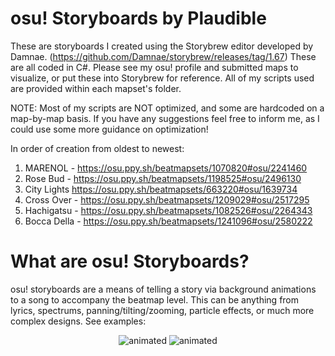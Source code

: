 # osu! Storyboards by Plaudible

These are storyboards I created using the Storybrew editor developed by Damnae. (https://github.com/Damnae/storybrew/releases/tag/1.67) These are all coded in C#. Please see my osu! profile and submitted maps to visualize, or put these into Storybrew for reference. All of my scripts used are provided within each mapset's folder.

NOTE: Most of my scripts are NOT optimized, and some are hardcoded on a map-by-map basis. If you have any suggestions feel free to inform me, as I could use some more guidance on optimization!

In order of creation from oldest to newest:
1. MARENOL - https://osu.ppy.sh/beatmapsets/1070820#osu/2241460
2. Rose Bud - https://osu.ppy.sh/beatmapsets/1198525#osu/2496130
3. City Lights https://osu.ppy.sh/beatmapsets/663220#osu/1639734
4. Cross Over - https://osu.ppy.sh/beatmapsets/1209029#osu/2517295
5. Hachigatsu - https://osu.ppy.sh/beatmapsets/1082526#osu/2264343
6. Bocca Della - https://osu.ppy.sh/beatmapsets/1241096#osu/2580222

# What are osu! Storyboards?

osu! storyboards are a means of telling a story via background animations to a song to accompany the beatmap level. This can be anything from lyrics, spectrums, panning/tilting/zooming, particle effects, or much more complex designs. See examples:
<p align="center">
  <img src="https://user-images.githubusercontent.com/48495874/86648426-1669ec80-bf9e-11ea-88d9-7041dde5b47f.gif" alt="animated" />
  <img src="https://user-images.githubusercontent.com/48495874/86649754-449bfc00-bf9f-11ea-96b0-eac2f5456357.gif" alt="animated" />
</p>
